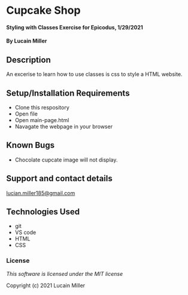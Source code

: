 # Cupcake Shop

#### Styling with Classes Exercise for Epicodus, 1/29/2021

#### By Lucain Miller

## Description

An excerise to learn how to use classes is css to style a HTML website.

## Setup/Installation Requirements

* Clone this respository
* Open file
* Open main-page.html
* Navagate the webpage in your browser

## Known Bugs

* Chocolate cupcate image will not display.

## Support and contact details

lucian.miller185@gmail.com

## Technologies Used

* git
* VS code
* HTML
* CSS

### License

*This software is licensed under the MIT license*

Copyright (c) 2021 Lucain Miller
